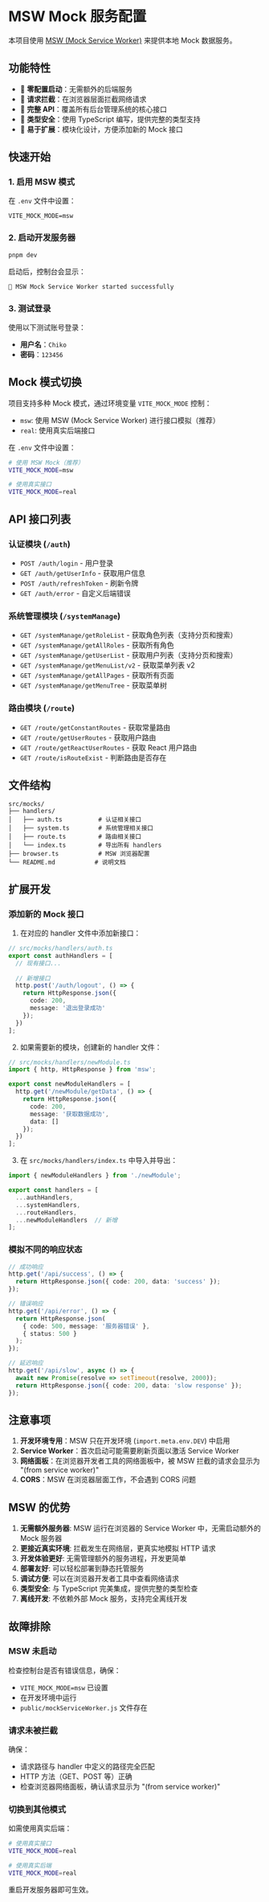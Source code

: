 # MSW Mock 服务配置

本项目使用 [MSW (Mock Service Worker)](https://mswjs.io/) 来提供本地 Mock 数据服务。

## 功能特性

- 🚀 **零配置启动**：无需额外的后端服务
- 🔄 **请求拦截**：在浏览器层面拦截网络请求
- 📝 **完整 API**：覆盖所有后台管理系统的核心接口
- 🎯 **类型安全**：使用 TypeScript 编写，提供完整的类型支持
- 🔧 **易于扩展**：模块化设计，方便添加新的 Mock 接口

## 快速开始

### 1. 启用 MSW 模式

在 `.env` 文件中设置：

```env
VITE_MOCK_MODE=msw
```

### 2. 启动开发服务器

```bash
pnpm dev
```

启动后，控制台会显示：
```
🔶 MSW Mock Service Worker started successfully
```

### 3. 测试登录

使用以下测试账号登录：
- **用户名**：`Chiko`
- **密码**：`123456`

## Mock 模式切换

项目支持多种 Mock 模式，通过环境变量 `VITE_MOCK_MODE` 控制：

- `msw`: 使用 MSW (Mock Service Worker) 进行接口模拟（推荐）
- `real`: 使用真实后端接口

在 `.env` 文件中设置：
```bash
# 使用 MSW Mock（推荐）
VITE_MOCK_MODE=msw

# 使用真实接口
VITE_MOCK_MODE=real
```

## API 接口列表

### 认证模块 (`/auth`)

- `POST /auth/login` - 用户登录
- `GET /auth/getUserInfo` - 获取用户信息
- `POST /auth/refreshToken` - 刷新令牌
- `GET /auth/error` - 自定义后端错误

### 系统管理模块 (`/systemManage`)

- `GET /systemManage/getRoleList` - 获取角色列表（支持分页和搜索）
- `GET /systemManage/getAllRoles` - 获取所有角色
- `GET /systemManage/getUserList` - 获取用户列表（支持分页和搜索）
- `GET /systemManage/getMenuList/v2` - 获取菜单列表 v2
- `GET /systemManage/getAllPages` - 获取所有页面
- `GET /systemManage/getMenuTree` - 获取菜单树

### 路由模块 (`/route`)

- `GET /route/getConstantRoutes` - 获取常量路由
- `GET /route/getUserRoutes` - 获取用户路由
- `GET /route/getReactUserRoutes` - 获取 React 用户路由
- `GET /route/isRouteExist` - 判断路由是否存在

## 文件结构

```
src/mocks/
├── handlers/
│   ├── auth.ts          # 认证相关接口
│   ├── system.ts        # 系统管理相关接口
│   ├── route.ts         # 路由相关接口
│   └── index.ts         # 导出所有 handlers
├── browser.ts           # MSW 浏览器配置
└── README.md           # 说明文档
```

## 扩展开发

### 添加新的 Mock 接口

1. 在对应的 handler 文件中添加新接口：

```typescript
// src/mocks/handlers/auth.ts
export const authHandlers = [
  // 现有接口...
  
  // 新增接口
  http.post('/auth/logout', () => {
    return HttpResponse.json({
      code: 200,
      message: '退出登录成功'
    });
  })
];
```

2. 如果需要新的模块，创建新的 handler 文件：

```typescript
// src/mocks/handlers/newModule.ts
import { http, HttpResponse } from 'msw';

export const newModuleHandlers = [
  http.get('/newModule/getData', () => {
    return HttpResponse.json({
      code: 200,
      message: '获取数据成功',
      data: []
    });
  })
];
```

3. 在 `src/mocks/handlers/index.ts` 中导入并导出：

```typescript
import { newModuleHandlers } from './newModule';

export const handlers = [
  ...authHandlers,
  ...systemHandlers,
  ...routeHandlers,
  ...newModuleHandlers  // 新增
];
```

### 模拟不同的响应状态

```typescript
// 成功响应
http.get('/api/success', () => {
  return HttpResponse.json({ code: 200, data: 'success' });
});

// 错误响应
http.get('/api/error', () => {
  return HttpResponse.json(
    { code: 500, message: '服务器错误' },
    { status: 500 }
  );
});

// 延迟响应
http.get('/api/slow', async () => {
  await new Promise(resolve => setTimeout(resolve, 2000));
  return HttpResponse.json({ code: 200, data: 'slow response' });
});
```

## 注意事项

1. **开发环境专用**：MSW 只在开发环境 (`import.meta.env.DEV`) 中启用
2. **Service Worker**：首次启动可能需要刷新页面以激活 Service Worker
3. **网络面板**：在浏览器开发者工具的网络面板中，被 MSW 拦截的请求会显示为 "(from service worker)"
4. **CORS**：MSW 在浏览器层面工作，不会遇到 CORS 问题

## MSW 的优势

1. **无需额外服务器**: MSW 运行在浏览器的 Service Worker 中，无需启动额外的 Mock 服务器
2. **更接近真实环境**: 拦截发生在网络层，更真实地模拟 HTTP 请求
3. **开发体验更好**: 无需管理额外的服务进程，开发更简单
4. **部署友好**: 可以轻松部署到静态托管服务
5. **调试方便**: 可以在浏览器开发者工具中查看网络请求
6. **类型安全**: 与 TypeScript 完美集成，提供完整的类型检查
7. **离线开发**: 不依赖外部 Mock 服务，支持完全离线开发

## 故障排除

### MSW 未启动

检查控制台是否有错误信息，确保：
- `VITE_MOCK_MODE=msw` 已设置
- 在开发环境中运行
- `public/mockServiceWorker.js` 文件存在

### 请求未被拦截

确保：
- 请求路径与 handler 中定义的路径完全匹配
- HTTP 方法（GET、POST 等）正确
- 检查浏览器网络面板，确认请求显示为 "(from service worker)"

### 切换到其他模式

如需使用真实后端：

```bash
# 使用真实接口
VITE_MOCK_MODE=real

# 使用真实后端
VITE_MOCK_MODE=real
```

重启开发服务器即可生效。
